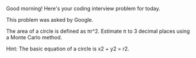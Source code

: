 Good morning! Here's your coding interview problem for today.This problem was asked by Google.The area of a circle is defined as πr^2. Estimate π to 3 decimal places using aMonte Carlo method.Hint: The basic equation of a circle is x2 + y2 = r2.